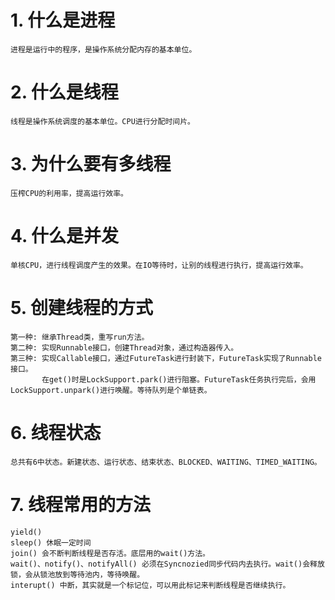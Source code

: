 # 1. 什么是进程
    进程是运行中的程序，是操作系统分配内存的基本单位。
# 2. 什么是线程
    线程是操作系统调度的基本单位。CPU进行分配时间片。
# 3. 为什么要有多线程
    压榨CPU的利用率，提高运行效率。
# 4. 什么是并发
    单核CPU，进行线程调度产生的效果。在IO等待时，让别的线程进行执行，提高运行效率。
# 5. 创建线程的方式
    第一种: 继承Thread类，重写run方法。
    第二种: 实现Runnable接口，创建Thread对象，通过构造器传入。
    第三种: 实现Callable接口，通过FutureTask进行封装下，FutureTask实现了Runnable接口。
           在get()时是LockSupport.park()进行阻塞。FutureTask任务执行完后，会用LockSupport.unpark()进行唤醒。等待队列是个单链表。
# 6. 线程状态
    总共有6中状态。新建状态、运行状态、结束状态、BLOCKED、WAITING、TIMED_WAITING。
# 7. 线程常用的方法
    yield()
    sleep() 休眠一定时间
    join() 会不断判断线程是否存活。底层用的wait()方法。
    wait()、notify()、notifyAll() 必须在Syncnozied同步代码内去执行。wait()会释放锁，会从锁池放到等待池内，等待唤醒。
    interupt() 中断，其实就是一个标记位，可以用此标记来判断线程是否继续执行。